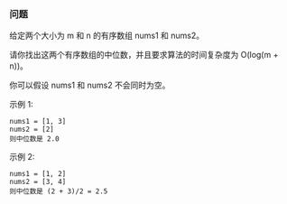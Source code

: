 ### 问题
给定两个大小为 m 和 n 的有序数组 nums1 和 nums2。

请你找出这两个有序数组的中位数，并且要求算法的时间复杂度为 O(log(m + n))。

你可以假设 nums1 和 nums2 不会同时为空。

示例 1:
````
nums1 = [1, 3]
nums2 = [2]
则中位数是 2.0
````

示例 2:
````
nums1 = [1, 2]
nums2 = [3, 4]
则中位数是 (2 + 3)/2 = 2.5
````
